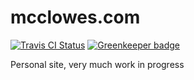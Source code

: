 # mcclowes.com

[![Travis CI Status](https://travis-ci.org/mcclowes/mcclowes.com.svg?branch=master)](https://travis-ci.org/) [![Greenkeeper badge](https://badges.greenkeeper.io/mcclowes/mcclowes.com.svg)](https://greenkeeper.io/)

Personal site, very much work in progress

